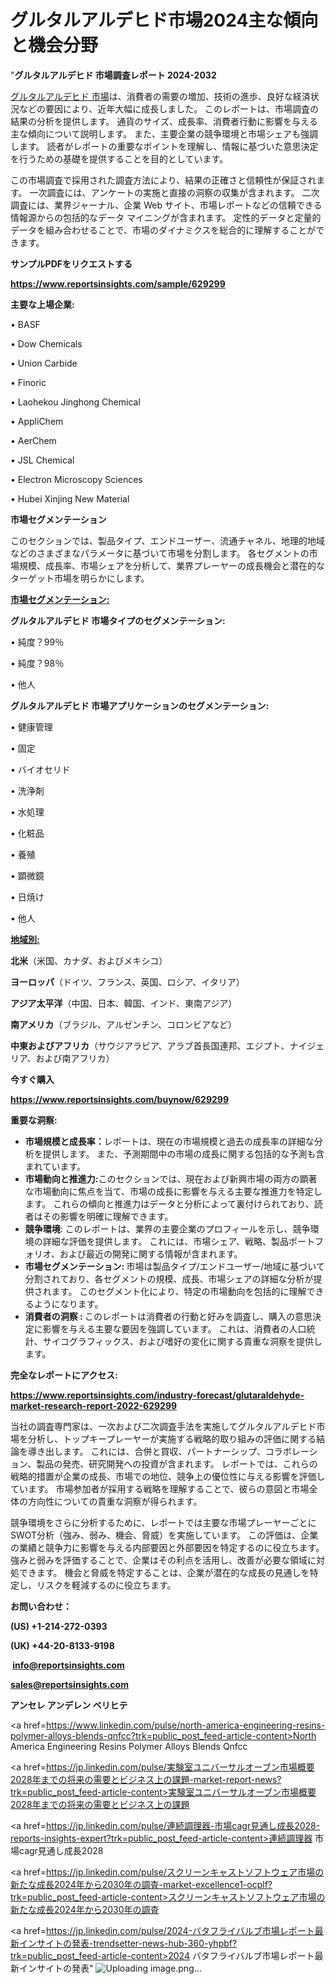 # グルタルアルデヒド市場2024主な傾向と機会分野

"<strong>グルタルアルデヒド 市場調査レポート 2024-2032</strong>

<a href=https://www.reportsinsights.com/sample/629299>グルタルアルデヒド 市場</a>は、消費者の需要の増加、技術の進歩、良好な経済状況などの要因により、近年大幅に成長しました。 このレポートは、市場調査の結果の分析を提供します。 通貨のサイズ、成長率、消費者行動に影響を与える主な傾向について説明します。 また、主要企業の競争環境と市場シェアも強調します。 読者がレポートの重要なポイントを理解し、情報に基づいた意思決定を行うための基礎を提供することを目的としています。

この市場調査で採用された調査方法により、結果の正確さと信頼性が保証されます。 一次調査には、アンケートの実施と直接の洞察の収集が含まれます。 二次調査には、業界ジャーナル、企業 Web サイト、市場レポートなどの信頼できる情報源からの包括的なデータ マイニングが含まれます。 定性的データと定量的データを組み合わせることで、市場のダイナミクスを総合的に理解することができます。

<strong><b>サンプルPDFをリクエストする</b></strong>

<a href=https://www.reportsinsights.com/sample/629299><strong><u>https://www.reportsinsights.com/sample/629299</u></strong></a>

<strong>主要な上場企業:</strong>

• BASF

• Dow Chemicals

• Union Carbide

• Finoric

• Laohekou Jinghong Chemical

• AppliChem

• AerChem

• JSL Chemical

• Electron Microscopy Sciences

• Hubei Xinjing New Material

<strong>市場セグメンテーション</strong>

このセクションでは、製品タイプ、エンドユーザー、流通チャネル、地理的地域などのさまざまなパラメータに基づいて市場を分割します。 各セグメントの市場規模、成長率、市場シェアを分析して、業界プレーヤーの成長機会と潜在的なターゲット市場を明らかにします。

<strong><u>市場セグメンテーション</u></strong><strong><u>:</u></strong>

<strong>グルタルアルデヒド 市場タイプのセグメンテーション:</strong>

• 純度？99％

• 純度？98％

• 他人

<strong>グルタルアルデヒド 市場アプリケーションのセグメンテーション:</strong>

• 健康管理

• 固定

• バイオセリド

• 洗浄剤

• 水処理

• 化粧品

• 養殖

• 顕微鏡

• 日焼け

• 他人

<strong><u>地域別</u></strong><strong><u>:</u></strong>

<strong>北米</strong>（米国、カナダ、およびメキシコ）

<strong>ヨーロッパ</strong>（ドイツ、フランス、英国、ロシア、イタリア）

<strong>アジア太平洋</strong>（中国、日本、韓国、インド、東南アジア）

<strong>南アメリカ</strong>（ブラジル、アルゼンチン、コロンビアなど）

<strong>中東およびアフリカ</strong>（サウジアラビア、アラブ首長国連邦、エジプト、ナイジェリア、および南アフリカ）

<strong>今すぐ購入</strong>

<a href=https://www.reportsinsights.com/buynow/629299><strong><u>https://www.reportsinsights.com/buynow/629299</u></strong></a>

<strong>重要な洞察:</strong>
<ul>
  <li><strong>市場規模と成長率：</strong>レポートは、現在の市場規模と過去の成長率の詳細な分析を提供します。 また、予測期間中の市場の成長に関する包括的な予測も含まれています。</li>
  <li><strong>市場動向と推進力:</strong>このセクションでは、現在および新興市場の両方の顕著な市場動向に焦点を当て、市場の成長に影響を与える主要な推進力を特定します。 これらの傾向と推進力はデータと分析によって裏付けられており、読者はその影響を明確に理解できます。</li>
  <li><strong>競争環境</strong>: このレポートは、業界の主要企業のプロフィールを示し、競争環境の詳細な評価を提供します。 これには、市場シェア、戦略、製品ポートフォリオ、および最近の開発に関する情報が含まれます。</li>
  <li><strong>市場セグメンテーション: </strong>市場は製品タイプ/エンドユーザー/地域に基づいて分割されており、各セグメントの規模、成長、市場シェアの詳細な分析が提供されます。 このセグメント化により、特定の市場動向を包括的に理解できるようになります。</li>
  <li><strong>消費者の洞察 : </strong>このレポートは消費者の行動と好みを調査し、購入の意思決定に影響を与える主要な要因を強調しています。 これは、消費者の人口統計、サイコグラフィックス、および嗜好の変化に関する貴重な洞察を提供します。</li>
</ul>
<strong>完全なレポートにアクセス:</strong>

<a href=https://www.reportsinsights.com/industry-forecast/glutaraldehyde-market-research-report-2022-629299><strong><u><b>https://www.reportsinsights.com/industry-forecast/glutaraldehyde-market-research-report-2022-629299</b></u></strong></a>

当社の調査専門家は、一次および二次調査手法を実施してグルタルアルデヒド市場を分析し、トップキープレーヤーが実施する戦略的取り組みの評価に関する結論を導き出します。 これには、合併と買収、パートナーシップ、コラボレーション、製品の発売、研究開発への投資が含まれます。 レポートでは、これらの戦略的措置が企業の成長、市場での地位、競争上の優位性に与える影響を評価しています。 市場参加者が採用する戦略を理解することで、彼らの意図と市場全体の方向性についての貴重な洞察が得られます。

競争環境をさらに分析するために、レポートでは主要な市場プレーヤーごとにSWOT分析（強み、弱み、機会、脅威）を実施しています。 この評価は、企業の業績と競争力に影響を与える内部要因と外部要因を特定するのに役立ちます。 強みと弱みを評価することで、企業はその利点を活用し、改善が必要な領域に対処できます。 機会と脅威を特定することは、企業が潜在的な成長の見通しを特定し、リスクを軽減するのに役立ちます。

<strong>お問い合わせ：</strong>

<strong>(US) +1-214-272-0393</strong>

<strong>(UK) +44-20-8133-9198</strong>

<strong> </strong><a href=info@reportsinsights.com><strong><u>info@reportsinsights.com</u></strong></a>

<a href=sales@reportsinsights.com><strong><u>sales@reportsinsights.com</u></strong></a>

<strong>アンセレ アンデレン ベリヒテ</strong>

<a href=https://www.linkedin.com/pulse/north-america-engineering-resins-polymer-alloys-blends-qnfcc?trk=public_post_feed-article-content>North America Engineering Resins Polymer Alloys Blends Qnfcc</a>

<a href=https://jp.linkedin.com/pulse/実験室ユニバーサルオーブン市場概要2028年までの将来の需要とビジネス上の課題-market-report-news?trk=public_post_feed-article-content>実験室ユニバーサルオーブン市場概要2028年までの将来の需要とビジネス上の課題</a>

<a href=https://jp.linkedin.com/pulse/連続調理器-市場cagr見通し成長2028-reports-insights-expert?trk=public_post_feed-article-content>連続調理器 市場cagr見通し成長2028</a>

<a href=https://jp.linkedin.com/pulse/スクリーンキャストソフトウェア市場の新たな成長2024年から2030年の調査-market-excellence1-ocplf?trk=public_post_feed-article-content>スクリーンキャストソフトウェア市場の新たな成長2024年から2030年の調査</a>

<a href=https://jp.linkedin.com/pulse/2024-バタフライバルブ市場レポート最新インサイトの発表-trendsetter-news-hub-360-yhpbf?trk=public_post_feed-article-content>2024 バタフライバルブ市場レポート最新インサイトの発表</a>"
![Uploading image.png…]()
